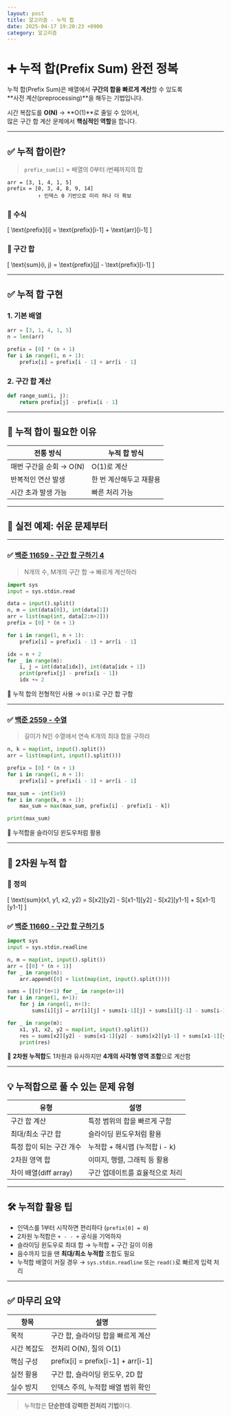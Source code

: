 ```yaml
---
layout: post
title: 알고리즘 - 누적 합
date: 2025-04-17 19:20:23 +0900
category: 알고리즘
---
```

# ➕ 누적 합(Prefix Sum) 완전 정복

누적 합(Prefix Sum)은 배열에서 **구간의 합을 빠르게 계산**할 수 있도록  
**사전 계산(preprocessing)**을 해두는 기법입니다.

시간 복잡도를 **O(N)** → **O(1)**로 줄일 수 있어서,  
많은 구간 합 계산 문제에서 **핵심적인 역할**을 합니다.

---

## ✅ 누적 합이란?

> `prefix_sum[i]` = 배열의 0부터 i번째까지의 합

```text
arr = [3, 1, 4, 1, 5]
prefix = [0, 3, 4, 8, 9, 14]
          ↑ 인덱스 0 기반으로 미리 하나 더 확보
```

### 📌 수식
\[
\text{prefix}[i] = \text{prefix}[i-1] + \text{arr}[i-1]
\]

### 📌 구간 합
\[
\text{sum}(i, j) = \text{prefix}[j] - \text{prefix}[i-1]
\]

---

## ✅ 누적 합 구현

### 1. 기본 배열

```python
arr = [3, 1, 4, 1, 5]
n = len(arr)

prefix = [0] * (n + 1)
for i in range(1, n + 1):
    prefix[i] = prefix[i - 1] + arr[i - 1]
```

### 2. 구간 합 계산

```python
def range_sum(i, j):
    return prefix[j] - prefix[i - 1]
```

---

## 🧠 누적 합이 필요한 이유

| 전통 방식 | 누적 합 방식 |
|-----------|---------------|
| 매번 구간을 순회 → O(N) | O(1)로 계산 |
| 반복적인 연산 발생 | 한 번 계산해두고 재활용 |
| 시간 초과 발생 가능 | 빠른 처리 가능 |

---

## 🧪 실전 예제: 쉬운 문제부터

---

### ✅ [백준 11659 - 구간 합 구하기 4](https://www.acmicpc.net/problem/11659)

> N개의 수, M개의 구간 합 → 빠르게 계산하라

```python
import sys
input = sys.stdin.read

data = input().split()
n, m = int(data[0]), int(data[1])
arr = list(map(int, data[2:n+2]))
prefix = [0] * (n + 1)

for i in range(1, n + 1):
    prefix[i] = prefix[i - 1] + arr[i - 1]

idx = n + 2
for _ in range(m):
    i, j = int(data[idx]), int(data[idx + 1])
    print(prefix[j] - prefix[i - 1])
    idx += 2
```

📌 누적 합의 전형적인 사용 → `O(1)`로 구간 합 구함

---

### ✅ [백준 2559 - 수열](https://www.acmicpc.net/problem/2559)

> 길이가 N인 수열에서 연속 K개의 최대 합을 구하라

```python
n, k = map(int, input().split())
arr = list(map(int, input().split()))

prefix = [0] * (n + 1)
for i in range(1, n + 1):
    prefix[i] = prefix[i - 1] + arr[i - 1]

max_sum = -int(1e9)
for i in range(k, n + 1):
    max_sum = max(max_sum, prefix[i] - prefix[i - k])

print(max_sum)
```

📌 누적합을 슬라이딩 윈도우처럼 활용

---

## 📘 2차원 누적 합

### 📌 정의

\[
\text{sum}(x1, y1, x2, y2) =
S[x2][y2] - S[x1-1][y2] - S[x2][y1-1] + S[x1-1][y1-1]
\]

### ✅ [백준 11660 - 구간 합 구하기 5](https://www.acmicpc.net/problem/11660)

```python
import sys
input = sys.stdin.readline

n, m = map(int, input().split())
arr = [[0] * (n + 1)]
for _ in range(n):
    arr.append([0] + list(map(int, input().split())))

sums = [[0]*(n+1) for _ in range(n+1)]
for i in range(1, n+1):
    for j in range(1, n+1):
        sums[i][j] = arr[i][j] + sums[i-1][j] + sums[i][j-1] - sums[i-1][j-1]

for _ in range(m):
    x1, y1, x2, y2 = map(int, input().split())
    res = sums[x2][y2] - sums[x1-1][y2] - sums[x2][y1-1] + sums[x1-1][y1-1]
    print(res)
```

📌 **2차원 누적합**도 1차원과 유사하지만 **4개의 사각형 영역 조합**으로 계산함

---

## 💡 누적합으로 풀 수 있는 문제 유형

| 유형 | 설명 |
|------|------|
| 구간 합 계산 | 특정 범위의 합을 빠르게 구함 |
| 최대/최소 구간 합 | 슬라이딩 윈도우처럼 활용 |
| 특정 합이 되는 구간 개수 | 누적합 + 해시맵 (누적합 i - k) |
| 2차원 영역 합 | 이미지, 행렬, 그래픽 등 활용 |
| 차이 배열(diff array) | 구간 업데이트를 효율적으로 처리 |

---

## 🛠 누적합 활용 팁

- 인덱스를 1부터 시작하면 편리하다 (`prefix[0] = 0`)
- 2차원 누적합은 `+ - - +` 공식을 기억하자
- 슬라이딩 윈도우로 최대 합 → 누적합 + 구간 길이 이용
- 음수까지 있을 땐 **최대/최소 누적합** 조합도 필요
- 누적합 배열이 커질 경우 → `sys.stdin.readline` 또는 `read()`로 빠르게 입력 처리

---

## ✅ 마무리 요약

| 항목 | 설명 |
|------|------|
| 목적 | 구간 합, 슬라이딩 합을 빠르게 계산 |
| 시간 복잡도 | 전처리 O(N), 질의 O(1) |
| 핵심 구성 | prefix[i] = prefix[i-1] + arr[i-1] |
| 실전 활용 | 구간 합, 슬라이딩 윈도우, 2D 합 |
| 실수 방지 | 인덱스 주의, 누적합 배열 범위 확인 |

> 누적합은 **단순한데 강력한 전처리 기법**이다.
